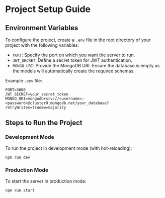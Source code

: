 # Project Setup Guide

## Environment Variables
To configure the project, create a `.env` file in the root directory of your project with the following variables:

- `PORT`: Specify the port on which you want the server to run.
- `JWT_SECRET`: Define a secret token for JWT authentication.
- `MONGO_URI`: Provide the MongoDB URI. Ensure the database is empty as the models will automatically create the required schemas.

Example `.env` file:
```
PORT=3000
JWT_SECRET=your_secret_token
MONGO_URI=mongodb+srv://<username>:<password>@cluster0.mongodb.net/your_database?retryWrites=true&w=majority
```

## Steps to Run the Project

### Development Mode
To run the project in development mode (with hot-reloading):
```bash
npm run dev
```

### Production Mode
To start the server in production mode:
```bash
npm run start
```



